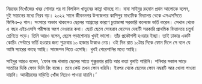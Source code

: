নিরবের নিখোঁজের খবর শোনার পর মা বিলকিস খাতুনের কান্না থামছে না। বাবা সাইদুর রহমান প্রথম আলোকে বলেন, দুই সন্তানের মধ্যে নিরব বড়। ২০২২ সালে জীবননগর উপজেলার কাশিপুর মাধ্যমিক বিদ্যালয় থেকে এসএসসিতে জিপিএ–৫ পান। সংসারে অভাব থাকলেও ছেলের আগ্রহের কারণে চুয়াডাঙ্গা সরকারি কলেজে ভর্তি করেন। সেখান থেকে এ বছর এইচএসসি পরীক্ষায় অংশ নেওয়ার কথা। ছোট ছেলে সোহরাব হোসেন দেহাটী সরকারি প্রাথমিক বিদ্যালয়ে চতুর্থ শ্রেণিতে পড়ে। তিনি আরও বলেন, ছেলে পড়াশোনায় খুবই ভালো। তাঁর প্রকৌশলী হওয়ার ইচ্ছা। তাই ঢাকার একটি কোচিং সেন্টারে ভর্তি হওয়ার জন্য শুক্রবার ১০ হাজার টাকাও নেয়। ওই দিন রাত ১০টার দিকে ফোন দিলে সে বলে যে আমি স্যারের কাছে আছি। সাজেশন নিতে এসেছি। খুবই পেরেশানির মধ্যে আছি।

সাইদুর আরও বলেন, ‘ফোন বন্ধ থাকায় ছেলের সাতে শুক্কুরবার রাতি আর কতা বুলতি পারিনি। শনিবার সকাল সাড়ে সাতটার দিকি ফোন দিলি রিং বাজে। তবে কেউ তখন ফোন ধরিনি। ইরপর থেকে ছেলের ফোন নম্বরটি আর খোলা পাওয়া যায়নি। আত্মীয়দের বাড়িতি খোঁজ নিয়েও পাওয়া যায়নি।’
